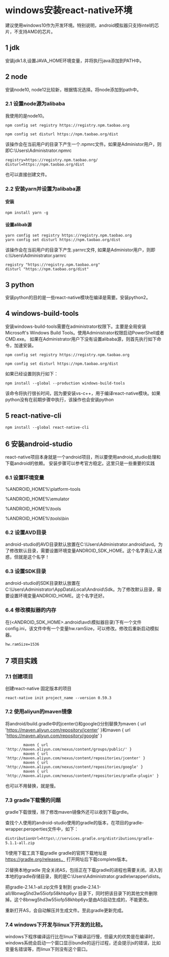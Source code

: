 # windows安装react-native环境
建议使用windows10作为开发环境。特别说明，android模拟器只支持intel的芯片，不支持AMD的芯片。

## 1 jdk
安装jdk1.8,设置JAVA_HOME环境变量，并将执行java添加到PATH中。

## 2 node
安装node10, node12比较新，根据情况选择。将node添加到path中。

### 2.1 设置node源为alibaba
我使用的是node10。

```
npm config set registry https://registry.npm.taobao.org

npm config set disturl https://npm.taobao.org/dist
```
该操作会在当前用户的目录下产生一个.npmrc文件。如果是Administor用户，则即C:\Users\Administrator\.npmrc

```
registry=https://registry.npm.taobao.org/
disturl=https://npm.taobao.org/dist
```
也可以直接创建文件。

### 2.2 安装yarn并设置为alibaba源
#### 安装
```
npm install yarn -g
```
#### 设置alibab源

```
yarn config set registry https://registry.npm.taobao.org
yarn config set disturl https://npm.taobao.org/dist
```
该操作会在当前用户的目录下产生.yarnrc文件, 如果是Administor用户，则即c:\Users\Administrator\.yarnrc
```
registry "https://registry.npm.taobao.org"
disturl "https://npm.taobao.org/dist"
```
## 3 python
安装python的目的是一些react-native模块在编译是需要。安装python2。

## 4 windows-build-tools

安装windows-build-tools需要在administrator权限下。主要是全局安装Microsoft's Windows Build Tools。使用Administrator权限启动PowerShell或者CMD.exe。
如果在Administrator用户下没有设置alibaba源，则首先执行如下命令，加速安装。
```
npm config set registry https://registry.npm.taobao.org

npm config set disturl https://npm.taobao.org/dist
```
如果已经设置则执行如下：
```
npm install --global --production windows-build-tools
```

该命令将执行很长时间，因为要安装vs-c++，用于编译react-native模块。如果python没有在前期步骤中执行，该操作也会安装python

## 5 react-native-cli
```
npm install --global react-native-cli
```
## 6 安装android-studio
react-native项目本身就是一个android项目，所以要使用android_studio处理和下载android的依赖。
安装步骤可以参考官方稳定。这里只是一些重要的实践
### 6.1 设置环境变量
%ANDROID_HOME%\platform-tools

%ANDROID_HOME%\emulator

%ANDROID_HOME%\tools

%ANDROID_HOME%\tools\bin

### 6.2 设置AVD目录
android-studio的AVD目录默认放置在C:\Users\Administrator\.android\avd。为了修改默认目录，需要设置环境变量ANDROID_SDK_HOME。这个名字真让人迷惑，但就是这个名字！
### 6.3 设置SDK目录
android-studio的SDK目录默认放置在C:\Users\Administrator\AppData\Local\Android\Sdk。为了修改默认目录，需要设置环境变量ANDROID_HOME。这个名字还好。

### 6.4 修改模拟器的内存
在(<ANDROID_SDK_HOME>\.android\avd\模拟器目录)下有一个文件config.ini，该文件中有一个变量hw.ramSize，可以修改。修改后重新启动模拟器。
```
hw.ramSize=1536
```
## 7 项目实践
### 7.1 创建项目
创建react-native 固定版本的项目
```
react-native init project_name --version 0.59.3
```

### 7.2 使用aliyun的maven镜像

将android/build.gradle中的jcenter()和google()分别替换为maven { url 'https://maven.aliyun.com/repository/jcenter' }和maven { url 'https://maven.aliyun.com/repository/google' }

```
        maven { url 'http://maven.aliyun.com/nexus/content/groups/public/' }
        maven { url 'http://maven.aliyun.com/nexus/content/repositories/jcenter' }
        maven { url 'http://maven.aliyun.com/nexus/content/repositories/google' }
        maven { url 'http://maven.aliyun.com/nexus/content/repositories/gradle-plugin' }
```

也可以不用替换，就是慢。

### 7.3 gradle下载慢的问题
gradle下载很慢，除了修改maven镜像外还可以收到下载grdle。

查找个人使用的android-studio使用的gradle的版本，在项目的gradle-wrapper.peroperties文件中，如下：
```
distributionUrl=https\://services.gradle.org/distributions/gradle-5.1.1-all.zip
```

1)使用下载工具下载gradle
gradle的官网下载地址是 https://gradle.org/releases， 打开网址后下载complete版本。

2)替换本地gradle
完全关闭AS，包括正在下载gradle的进程也需要关闭。进入到本地的gradle存储目录，我的是C:\Users\Administrator\.gradle\wrapper\dists。

把gradle-2.14.1-all.zip文件复制到 gradle-2.14.1-all/8bnwg5hd3w55iofp58khbp6yv 目录下，同时把该目录下的其他文件删除掉。这个8bnwg5hd3w55iofp58khbp6yv是由AS自动生成的，不能更改。

重新打开AS，会自动解压并生成文件。至此gradle更新完成。

### 7.4 windows下开发与linux下开发的比较。
windows下程序编译运行比在linux下编译运行慢，但最大的优势是在编译时，windows系统会启动一个窗口显示bundle的运行过程，还会提示js的错误，比如变量名错误等，而linux下则没有这个窗口。






